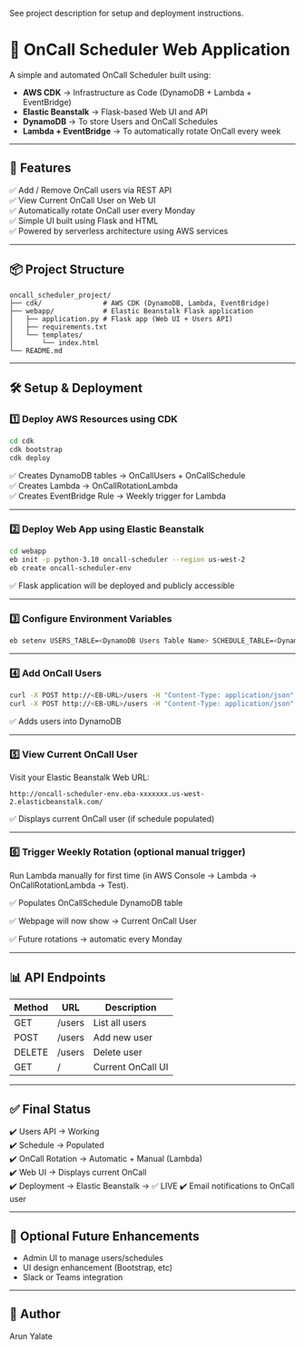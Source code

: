 See project description for setup and deployment instructions.
# 📅 OnCall Scheduler Web Application

A simple and automated OnCall Scheduler built using:

- **AWS CDK** → Infrastructure as Code (DynamoDB + Lambda + EventBridge)
- **Elastic Beanstalk** → Flask-based Web UI and API
- **DynamoDB** → To store Users and OnCall Schedules
- **Lambda + EventBridge** → To automatically rotate OnCall every week

---

## 🚀 Features

✅ Add / Remove OnCall users via REST API  
✅ View Current OnCall User on Web UI  
✅ Automatically rotate OnCall user every Monday  
✅ Simple UI built using Flask and HTML  
✅ Powered by serverless architecture using AWS services

---

## 📦 Project Structure

```
oncall_scheduler_project/
├── cdk/               # AWS CDK (DynamoDB, Lambda, EventBridge)
├── webapp/            # Elastic Beanstalk Flask application
│   ├── application.py # Flask app (Web UI + Users API)
│   ├── requirements.txt
│   └── templates/
│       └── index.html
└── README.md
```

---

## 🛠️ Setup & Deployment

### 1️⃣ Deploy AWS Resources using CDK

```bash
cd cdk
cdk bootstrap
cdk deploy
```

✅ Creates DynamoDB tables → OnCallUsers + OnCallSchedule  
✅ Creates Lambda → OnCallRotationLambda  
✅ Creates EventBridge Rule → Weekly trigger for Lambda

---

### 2️⃣ Deploy Web App using Elastic Beanstalk

```bash
cd webapp
eb init -p python-3.10 oncall-scheduler --region us-west-2
eb create oncall-scheduler-env
```

✅ Flask application will be deployed and publicly accessible

---

### 3️⃣ Configure Environment Variables

```bash
eb setenv USERS_TABLE=<DynamoDB Users Table Name> SCHEDULE_TABLE=<DynamoDB Schedule Table Name>
```

---

### 4️⃣ Add OnCall Users

```bash
curl -X POST http://<EB-URL>/users -H "Content-Type: application/json" -d '{"id": "user1", "name": "Arun", "email": "arun@example.com"}'
curl -X POST http://<EB-URL>/users -H "Content-Type: application/json" -d '{"id": "user2", "name": "John", "email": "john@example.com"}'
```

✅ Adds users into DynamoDB

---

### 5️⃣ View Current OnCall User

Visit your Elastic Beanstalk Web URL:

```
http://oncall-scheduler-env.eba-xxxxxxx.us-west-2.elasticbeanstalk.com/
```

✅ Displays current OnCall user (if schedule populated)

---

### 6️⃣ Trigger Weekly Rotation (optional manual trigger)

Run Lambda manually for first time (in AWS Console → Lambda → OnCallRotationLambda → Test).

✅ Populates OnCallSchedule DynamoDB table

✅ Webpage will now show → Current OnCall User

✅ Future rotations → automatic every Monday

---

## 📊 API Endpoints

| Method | URL            | Description       |
|--------|----------------|-------------------|
| GET    | /users         | List all users    |
| POST   | /users         | Add new user      |
| DELETE | /users         | Delete user       |
| GET    | /              | Current OnCall UI |

---

## ✅ Final Status

✔️ Users API → Working  
✔️ Schedule → Populated  
✔️ OnCall Rotation → Automatic + Manual (Lambda)  
✔️ Web UI → Displays current OnCall  
✔️ Deployment → Elastic Beanstalk → ✅ LIVE
✔️ Email notifications to OnCall user

---

## 📌 Optional Future Enhancements


- Admin UI to manage users/schedules
- UI design enhancement (Bootstrap, etc)
- Slack or Teams integration

---

## 📢 Author

Arun Yalate
